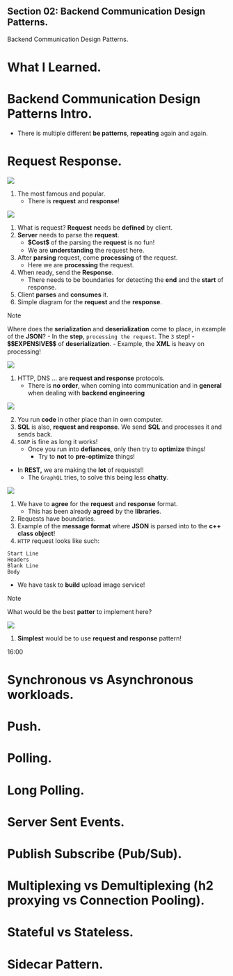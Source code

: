 ## Section 02: Backend Communication Design Patterns.

Backend Communication Design Patterns.

# What I Learned.

# Backend Communication Design Patterns Intro.  

- There is multiple different **be patterns**, **repeating** again and again. 

# Request Response.  

<img id="back end egineer" src="requestAndReponse.PNG" >

1. The most famous and popular.
    - There is **request** and **response**!

<img id="back end egineer" src="requestAndResponseModel.PNG" >

1. What is request? **Request** needs be **defined** by client.
2. **Server** needs to parse the **request**.
    - 💲**Cost**💲 of the parsing the **request** is no fun!
    - We are **understanding** the request here.
3. After **parsing** request, come **processing** of the request.
    - Here we are **processing** the request.
4. When ready, send the **Response**.
    - There needs to be boundaries for detecting the **end** and the **start** of response.
5. Client **parses** and **consumes** it.
6. Simple diagram for the **request** and the **response**.

> [!NOTE]
> Where does the **serialization** and **deserialization** come to place, in example of the **JSON**?
    - In the **step**, `processing the request`. The `3` step!
        - 💲💲**EXPENSIVE**💲💲 of **deserialization**.
            - Example, the **XML** is heavy on processing!

<img id="back end egineer" src="whereAreTheseUsed.PNG" >

1. HTTP, DNS ... are **request and response** protocols.    
    - There is **no order**, when coming into communication and in **general** when dealing with **backend engineering**

<img id="back end egineer" src="thereIsNoLineInBeEngineering.jpeg" >

2. You run **code** in other place than in own computer.  
3. **SQL** is also, **request and response**. We send **SQL** and processes it and sends back.
4. `SOAP` is fine as long it works! 
    - Once you run into **defiances**, only then try to **optimize** things!
        - Try to **not** to **pre-optimize** things! 
- In **REST,** we are making the **lot** of requests!!
    - The `GraphQL` tries, to solve this being less **chatty**.

<img id="back end egineer" src="anotomyOfRequestAndResponse.PNG" >

1. We have to **agree** for the **request** and **response** format.
    - This has been already **agreed** by the **libraries**.
2. Requests have boundaries.
3. Example of the **message format** where **JSON** is parsed into to the **c++** **class object**!
4. `HTTP` request looks like such:
```
Start Line
Headers
Blank Line
Body
```

- We have task to **build** upload image service!
    
> [!NOTE]
> What would be the best **patter** to implement here?

<img id="back end egineer" src="buildingUploadImageService.PNG" >

1. **Simplest** would be to use **request and response** pattern! 

16:00


# Synchronous vs Asynchronous workloads.  

# Push.  

# Polling.  

# Long Polling.  

# Server Sent Events.  

# Publish Subscribe (Pub/Sub).  

# Multiplexing vs Demultiplexing (h2 proxying vs Connection Pooling).  

# Stateful vs Stateless.  

# Sidecar Pattern.  
